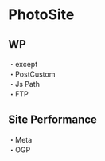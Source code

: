 # PhotoSite  

## WP  
・except                                                       　　                                                          
・PostCustom  
・Js Path  
・FTP

## Site Performance
・Meta  
・OGP
